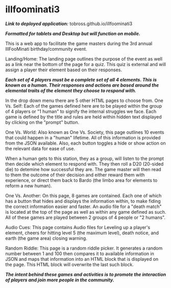 # illfoominati3

***Link to deployed application:*** tobross.github.io/illfoominati3

***Formatted for tablets and Desktop but will function on mobile.***

This is a web app to facilitate the game masters during the 3rd annual IllFooMinati birthday/community event.

Landing/Home: The landing page outlines the purpose of the event as well as a link near the bottom of the page for a quiz. This quiz is external and will assign a player their element based on their responses.

***Each set of 4 players must be a complete set of all 4 elements. This is known as a human. Their responses and actions are based around the elemental traits of the element they choose to respond with.***

In the drop down menu there are 5 other HTML pages to choose from.
One Vs. Self: Each of the games defined here are to be played within the group of 4 players or "1 human" to signify the internal struggles we face. Each game is defined by the title and rules are held within hidden text displayed by clicking on the "prompt" button.

One Vs. World: Also known as One Vs. Society, this page outlines 10 events that could happen in a "human" lifetime. All of this information is provided from the JSON available. Also, each button toggles a hide or show action on the relevant data for ease of use. 

When a human gets to this station, they as a group, will listen to the prompt then decide which element to respond with. They then roll a D20 (20-sided die) to detemine how successful they are. The game master will then read to them the outcome of their decision and either reward them with experience, or direct them back to Bardo (the limbo area for elements to reform a new human).

One Vs. Another: On this page, 8 games are contained. Each one of which has a button that hides and displays the information within, to make fiding the correct information easier and faster. An audio file for a "death match" is located at the top of the page as well as within any game defined as such. All of these games are played between 2 groups of 4 people or "2 humans".

Audio Cues: This page contains Audio files for Leveling up a player's element, cheers for hitting level 5 (the maximum level), death notice, and earth (the game area) closing warning.

Random Riddle: This page is a random riddle picker. It generates a random number between 1 and 100 then compares it to available information in JSON and maps that information into an HTML block that is displayed on the page. This HTML block will overwrite the last such block.

***The intent behind these games and activities is to promote the interaction of players and join more people in the community.***